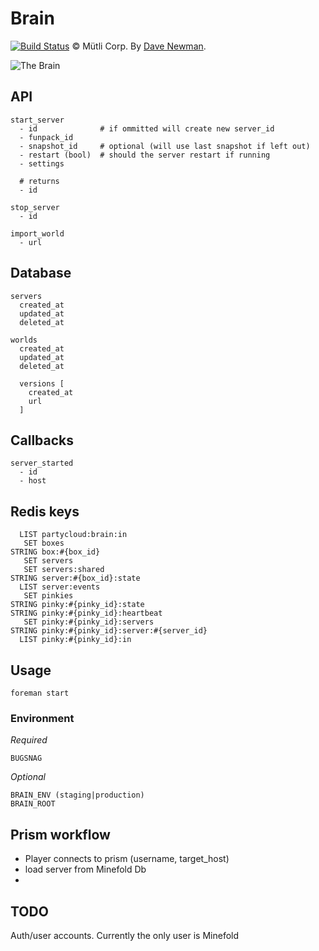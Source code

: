 # Brain

[![Build Status](https://magnum.travis-ci.com/minefold/brain.png?token=yfARxv3oq7ZT3ZbmJWVN)](http://magnum.travis-ci.com/minefold/brain) © Mütli Corp. By [Dave Newman](http://github.com/whatupdave).

![The Brain](http://www.badhaven.com/wp-content/uploads/2012/07/the-brain.jpg)

## API

    start_server
      - id              # if ommitted will create new server_id
      - funpack_id
      - snapshot_id     # optional (will use last snapshot if left out)
      - restart (bool)  # should the server restart if running
      - settings

      # returns
      - id

    stop_server
      - id

    import_world
      - url
  
## Database

    servers
      created_at
      updated_at
      deleted_at
      
    worlds
      created_at
      updated_at
      deleted_at
      
      versions [
        created_at
        url
      ]
      

## Callbacks

    server_started
      - id
      - host

## Redis keys

      LIST partycloud:brain:in
       SET boxes
    STRING box:#{box_id}
       SET servers
       SET servers:shared
    STRING server:#{box_id}:state
      LIST server:events
       SET pinkies
    STRING pinky:#{pinky_id}:state
    STRING pinky:#{pinky_id}:heartbeat
       SET pinky:#{pinky_id}:servers
    STRING pinky:#{pinky_id}:server:#{server_id}
      LIST pinky:#{pinky_id}:in


## Usage

    foreman start

### Environment

*Required*

    BUGSNAG

*Optional*

    BRAIN_ENV (staging|production)
    BRAIN_ROOT
    
## Prism workflow
* Player connects to prism (username, target_host)
* load server from Minefold Db
* 


## TODO

Auth/user accounts. Currently the only user is Minefold
